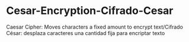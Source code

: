 # Cesar-Encryption-Cifrado-Cesar
Caesar Cipher: Moves characters a fixed amount to encrypt text/Cifrado César: desplaza caracteres una cantidad fija para encriptar texto
